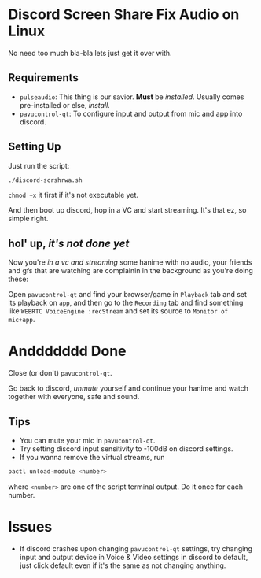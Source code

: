  # Discord Screen Share Fix Audio on Linux

 No need too much bla-bla lets just get it over with.

 ## Requirements

 * `pulseaudio`: This thing is our savior. **Must** be _installed_. Usually comes pre-installed or else, _install_.
 * `pavucontrol-qt`: To configure input and output from mic and app into discord.

 ## Setting Up

 Just run the script:
 ```sh
 ./discord-scrshrwa.sh
 ```
 `chmod +x` it first if it's not executable yet.

 And then boot up discord, hop in a VC and start streaming.
 It's that ez, so simple right.


 ## hol' up, _it's not done yet_

 Now you're _in a vc and streaming_ some hanime with no audio, your friends and gfs that are watching are complainin in the background as you're doing these:

 Open `pavucontrol-qt` and find your browser/game in `Playback` tab and set its playback on `app`,
 and then go to the `Recording` tab and find something like `WEBRTC VoiceEngine :recStream` and set its source to `Monitor of mic+app`.


 # Anddddddd Done

 Close (or don't) `pavucontrol-qt`.

 Go back to discord, _unmute_ yourself and continue your hanime and watch together with everyone, safe and sound.


 ## Tips

 * You can mute your mic in `pavucontrol-qt`.
 * Try setting discord input sensitivity to -100dB on discord settings.
 * If you wanna remove the virtual streams, run
 ```sh
 pactl unload-module <number>
 ```
 where `<number>` are one of the script terminal output. Do it once for each number.

 # Issues

 * If discord crashes upon changing `pavucontrol-qt` settings, try changing input and output device in Voice & Video settings in discord to default, just click default even if it's the same as not changing anything.
